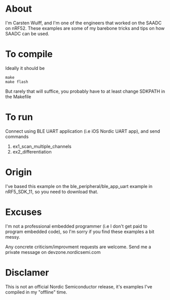 
# About
I'm Carsten Wulff, and I'm one of the engineers that worked on the
SAADC on nRF52. These examples are some of my barebone tricks and tips
on how SAADC can be used.

# To compile
Ideally it should be
```
make
make flash
```

But rarely that will suffice, you probably have to at least change 
SDKPATH in the Makefile

# To run
Connect using BLE UART application (i.e iOS Nordic UART app), and send commands

1. ex1_scan_multiple_channels
2. ex2_differentiation

# Origin
I've based this example on the ble_peripheral/ble_app_uart example in nRF5_SDK_11, so you
need to download that.

# Excuses
I'm not a professional embedded programmer (i.e I don't get paid to 
program embedded code), so I'm sorry if you find these examples a bit
messy.

Any concrete criticism/improvment requests are welcome. Send me a
private message on devzone.nordicsemi.com

# Disclamer
This is not an official Nordic Semiconductor release, it's examples
I've compiled in my "offline" time.





